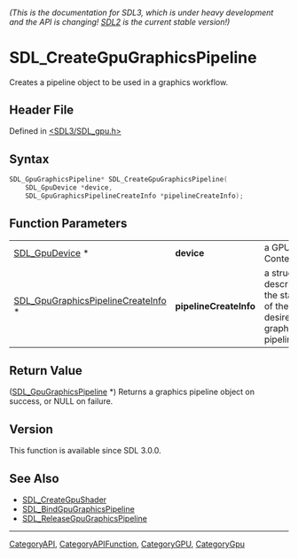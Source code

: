 ###### (This is the documentation for SDL3, which is under heavy development and the API is changing! [SDL2](https://wiki.libsdl.org/SDL2/) is the current stable version!)
# SDL_CreateGpuGraphicsPipeline

Creates a pipeline object to be used in a graphics workflow.

## Header File

Defined in [<SDL3/SDL_gpu.h>](https://github.com/libsdl-org/SDL/blob/main/include/SDL3/SDL_gpu.h)

## Syntax

```c
SDL_GpuGraphicsPipeline* SDL_CreateGpuGraphicsPipeline(
    SDL_GpuDevice *device,
    SDL_GpuGraphicsPipelineCreateInfo *pipelineCreateInfo);
```

## Function Parameters

|                                                                          |                        |                                                                 |
| ------------------------------------------------------------------------ | ---------------------- | --------------------------------------------------------------- |
| [SDL_GpuDevice](SDL_GpuDevice) *                                         | **device**             | a GPU Context.                                                  |
| [SDL_GpuGraphicsPipelineCreateInfo](SDL_GpuGraphicsPipelineCreateInfo) * | **pipelineCreateInfo** | a struct describing the state of the desired graphics pipeline. |

## Return Value

([SDL_GpuGraphicsPipeline](SDL_GpuGraphicsPipeline) *) Returns a graphics
pipeline object on success, or NULL on failure.

## Version

This function is available since SDL 3.0.0.

## See Also

- [SDL_CreateGpuShader](SDL_CreateGpuShader)
- [SDL_BindGpuGraphicsPipeline](SDL_BindGpuGraphicsPipeline)
- [SDL_ReleaseGpuGraphicsPipeline](SDL_ReleaseGpuGraphicsPipeline)

----
[CategoryAPI](CategoryAPI), [CategoryAPIFunction](CategoryAPIFunction), [CategoryGPU](CategoryGPU), [CategoryGpu](CategoryGpu)


